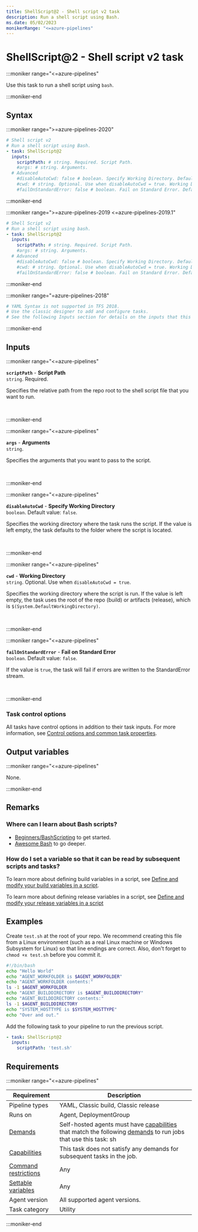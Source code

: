 ```yaml
---
title: ShellScript@2 - Shell script v2 task
description: Run a shell script using Bash.
ms.date: 05/02/2023
monikerRange: "<=azure-pipelines"
---
```


# ShellScript@2 - Shell script v2 task

<!-- :::description::: -->
:::moniker range="<=azure-pipelines"

<!-- :::editable-content name="description"::: -->
Use this task to run a shell script using `bash`.
<!-- :::editable-content-end::: -->

:::moniker-end
<!-- :::description-end::: -->

<!-- :::syntax::: -->
## Syntax

:::moniker range=">=azure-pipelines-2020"

```yaml
# Shell script v2
# Run a shell script using Bash.
- task: ShellScript@2
  inputs:
    scriptPath: # string. Required. Script Path. 
    #args: # string. Arguments. 
  # Advanced
    #disableAutoCwd: false # boolean. Specify Working Directory. Default: false.
    #cwd: # string. Optional. Use when disableAutoCwd = true. Working Directory. 
    #failOnStandardError: false # boolean. Fail on Standard Error. Default: false.
```

:::moniker-end

:::moniker range=">=azure-pipelines-2019 <=azure-pipelines-2019.1"

```yaml
# Shell Script v2
# Run a shell script using bash.
- task: ShellScript@2
  inputs:
    scriptPath: # string. Required. Script Path. 
    #args: # string. Arguments. 
  # Advanced
    #disableAutoCwd: false # boolean. Specify Working Directory. Default: false.
    #cwd: # string. Optional. Use when disableAutoCwd = true. Working Directory. 
    #failOnStandardError: false # boolean. Fail on Standard Error. Default: false.
```

:::moniker-end

:::moniker range="=azure-pipelines-2018"

```yaml
# YAML Syntax is not supported in TFS 2018.
# Use the classic designer to add and configure tasks.
# See the following Inputs section for details on the inputs that this task supports.
```

:::moniker-end
<!-- :::syntax-end::: -->

<!-- :::inputs::: -->
## Inputs

<!-- :::item name="scriptPath"::: -->
:::moniker range="<=azure-pipelines"

**`scriptPath`** - **Script Path**<br>
`string`. Required.<br>
<!-- :::editable-content name="helpMarkDown"::: -->
Specifies the relative path from the repo root to the shell script file that you want to run.
<!-- :::editable-content-end::: -->
<br>

:::moniker-end
<!-- :::item-end::: -->
<!-- :::item name="args"::: -->
:::moniker range="<=azure-pipelines"

**`args`** - **Arguments**<br>
`string`.<br>
<!-- :::editable-content name="helpMarkDown"::: -->
Specifies the arguments that you want to pass to the script.
<!-- :::editable-content-end::: -->
<br>

:::moniker-end
<!-- :::item-end::: -->
<!-- :::item name="disableAutoCwd"::: -->
:::moniker range="<=azure-pipelines"

**`disableAutoCwd`** - **Specify Working Directory**<br>
`boolean`. Default value: `false`.<br>
<!-- :::editable-content name="helpMarkDown"::: -->
Specifies the working directory where the task runs the script. If the value is left empty, the task defaults to the folder where the script is located.
<!-- :::editable-content-end::: -->
<br>

:::moniker-end
<!-- :::item-end::: -->
<!-- :::item name="cwd"::: -->
:::moniker range="<=azure-pipelines"

**`cwd`** - **Working Directory**<br>
`string`. Optional. Use when `disableAutoCwd = true`.<br>
<!-- :::editable-content name="helpMarkDown"::: -->
Specifies the working directory where the script is run. If the value is left empty, the task uses the root of the repo (build) or artifacts (release), which is `$(System.DefaultWorkingDirectory)`.
<!-- :::editable-content-end::: -->
<br>

:::moniker-end
<!-- :::item-end::: -->
<!-- :::item name="failOnStandardError"::: -->
:::moniker range="<=azure-pipelines"

**`failOnStandardError`** - **Fail on Standard Error**<br>
`boolean`. Default value: `false`.<br>
<!-- :::editable-content name="helpMarkDown"::: -->
If the value is `true`, the task will fail if errors are written to the StandardError stream.
<!-- :::editable-content-end::: -->
<br>

:::moniker-end
<!-- :::item-end::: -->

### Task control options

All tasks have control options in addition to their task inputs. For more information, see [Control options and common task properties](/azure/devops/pipelines/yaml-schema/steps-task#common-task-properties).
<!-- :::inputs-end::: -->

<!-- :::outputVariables::: -->
## Output variables

:::moniker range="<=azure-pipelines"

None.

:::moniker-end
<!-- :::outputVariables-end::: -->

<!-- :::remarks::: -->
<!-- :::editable-content name="remarks"::: -->
## Remarks

### Where can I learn about Bash scripts?

* [Beginners/BashScripting](https://help.ubuntu.com/community/Beginners/BashScripting) to get started.
* [Awesome Bash](https://github.com/alebcay/awesome-shell#awesome-bash) to go deeper.

### How do I set a variable so that it can be read by subsequent scripts and tasks?

To learn more about defining build variables in a script, see [Define and modify your build variables in a script](/azure/devops/pipelines/process/variables#set-a-multi-job-output-variable).

To learn more about defining release variables in a script, see [Define and modify your release variables in a script](/azure/devops/pipelines/release/variables#use-custom-variables)
<!-- :::editable-content-end::: -->
<!-- :::remarks-end::: -->

<!-- :::examples::: -->
<!-- :::editable-content name="examples"::: -->
## Examples

Create `test.sh` at the root of your repo.
We recommend creating this file from a Linux environment (such as a real Linux machine or Windows Subsystem for Linux) so that line endings are correct.
Also, don't forget to `chmod +x test.sh` before you commit it.

```sh
#!/bin/bash
echo "Hello World"
echo "AGENT_WORKFOLDER is $AGENT_WORKFOLDER"
echo "AGENT_WORKFOLDER contents:"
ls -1 $AGENT_WORKFOLDER
echo "AGENT_BUILDDIRECTORY is $AGENT_BUILDDIRECTORY"
echo "AGENT_BUILDDIRECTORY contents:"
ls -1 $AGENT_BUILDDIRECTORY
echo "SYSTEM_HOSTTYPE is $SYSTEM_HOSTTYPE"
echo "Over and out."
```

Add the following task to your pipeline to run the previous script.

```yml
- task: ShellScript@2
  inputs:
    scriptPath: 'test.sh'
```
<!-- :::editable-content-end::: -->
<!-- :::examples-end::: -->

<!-- :::properties::: -->
## Requirements

:::moniker range="<=azure-pipelines"

| Requirement | Description |
|-------------|-------------|
| Pipeline types | YAML, Classic build, Classic release |
| Runs on | Agent, DeploymentGroup |
| [Demands](/azure/devops/pipelines/process/demands) | Self-hosted agents must have [capabilities](/azure/devops/pipelines/agents/agents#capabilities) that match the following [demands](/azure/devops/pipelines/process/demands) to run jobs that use this task: sh |
| [Capabilities](/azure/devops/pipelines/agents/agents#capabilities) | This task does not satisfy any demands for subsequent tasks in the job. |
| [Command restrictions](/azure/devops/pipelines/security/templates#agent-logging-command-restrictions) | Any |
| [Settable variables](/azure/devops/pipelines/security/templates#agent-logging-command-restrictions) | Any |
| Agent version | All supported agent versions. |
| Task category | Utility |

:::moniker-end
<!-- :::properties-end::: -->

<!-- :::see-also::: -->
<!-- :::editable-content name="seeAlso"::: -->
<!-- :::editable-content-end::: -->
<!-- :::see-also-end::: -->